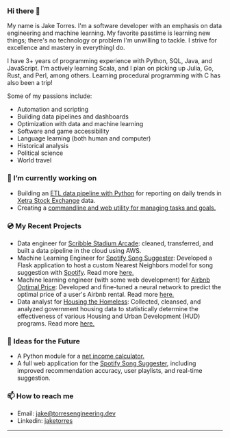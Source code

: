 ### Hi there 👋

My name is Jake Torres. I'm a software developer with an emphasis on data engineering and machine learning. My favorite passtime is learning new things; there's no technology or problem I'm unwilling to tackle. I strive for excellence and mastery in everythingI do.

I have 3+ years of programming experience  with Python, SQL, Java, and JavaScript. I'm actively learning Scala, and I plan on picking up Julia, Go, Rust, and Perl, among others. Learning procedural programming with C has also been a trip!

Some of my passions include:

- Automation and scripting
- Building data pipelines and dashboards
- Optimization with data and machine learning
- Software and game accessibility
- Language learning (both human and computer)
- Historical analysis
- Political science
- World travel

### 🔭 I’m currently working on

- Building an [ETL data pipeline with Python](https://github.com/jacob-torres/xetra-data-pipeline) for reporting on daily trends in [Xetra Stock Exchange](https://www.xetra.com/xetra-en/) data.
- Creating a [commandline and web utility for managing tasks and goals.](https://github.com/jacob-torres/task-tracker)

### 💿 My Recent Projects

- Data engineer for [Scribble Stadium Arcade](https://github.com/BloomTech-Labs/scribble-stadium-ds): cleaned, transferred, and built a data pipeline in the cloud using AWS.
- Machine Learning Engineer for [Spotify Song Suggester](https://github.com/jacob-torres/Spotify-Song-Suggester): Developed a Flask application to host a custom Nearest Neighbors model for song suggestion with [Spotify](https://spotify.com). Read more [here.](https://jacobtorres.net/2022-03-17-spotify-song-suggester/)
- Machine learning engineer (with some web development) for [Airbnb Optimal Price](https://github.com/jacob-torres/airbnb-optimal-price): Developed and fine-tuned a neural network to predict the optimal price of a user's Airbnb rental. Read more [here.](https://jacobtorres.net/2020-12-20-airbnb-prices/)
- Data analyst for [Housing the Homeless](https://github.com/jacob-torres/housing-the-homeless): Collected, cleansed, and analyzed government housing data to statistically determine the effectiveness of various Housing and Urban Development (HUD) programs. Read more [here.](https://jacobtorres.net/2020-10-25-housing-the-homeless/)

### 💭 Ideas for the Future

- A Python module for a [net income calculator.](https://github.com/jacob-torres/take-home-income-calculator)
- A full web application for the [Spotify Song Suggester](https://github.com/jacob-torres/spotify-song-suggester), including improved recommendation accuracy, user playlists, and real-time suggestion.

### 📫 How to reach me

- Email: [jake@torresengineering.dev](mailto:jake@torresengineering.dev)
- Linkedin: [jaketorres](https://linkedin.com/in/jaketorres/)

---

